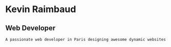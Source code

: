 Kevin Raimbaud
==============

Web Developer
-------------

    A passionate web developer in Paris designing awesome dynamic websites
